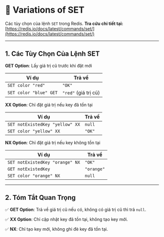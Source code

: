 # 📝 Variations of SET

Các tùy chọn của lệnh `SET` trong Redis. **Tra cứu chi tiết tại:** [https://redis.io/docs/latest/commands/set/](https://redis.io/docs/latest/commands/set/)

---

## 1. Các Tùy Chọn Của Lệnh SET

**GET Option**: Lấy giá trị cũ trước khi đặt mới

| Ví dụ                   | Trả về                   |
| ----------------------- | ------------------------ |
| `SET color "red"`       | `"OK"`                   |
| `SET color "blue" GET`  | `"red"` (giá trị cũ)     |

**XX Option**: Chỉ đặt giá trị nếu key đã tồn tại

| Ví dụ                           | Trả về          |
| ------------------------------- | --------------- |
| `SET notExistedKey "yellow" XX` | `null`    |
| `SET color "yellow" XX`         | `"OK"`          |

**NX Option**: Chỉ đặt giá trị nếu key không tồn tại

| Ví dụ                   | Trả về          |
| ----------------------- | --------------- |
| `SET notExistedKey "orange" NX` | `"OK"`       |
| `GET notExistedKey`     | `"orange"`      |
| `SET color "orange" NX` | `null`    |

---

## 2. Tóm Tắt Quan Trọng

✅ **GET Option**: Trả về giá trị cũ nếu có, không có giá trị cũ thì trả `null`.

✅ **XX Option**: Chỉ cập nhật key đã tồn tại, không tạo key mới.

✅ **NX**: Chỉ tạo key mới, không ghi đè key đã tồn tại.